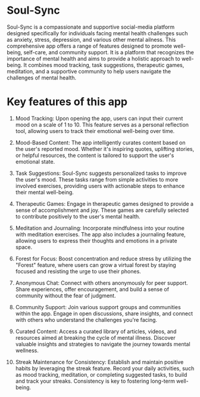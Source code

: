 # Soul-Sync
Soul-Sync is a compassionate and supportive social-media platform designed specifically for individuals facing mental health challenges such as anxiety, stress, depression, and various other mental ailness. This comprehensive app offers a range of features designed to promote well-being, self-care, and community support. It is a platform that recognizes the importance of mental health and aims to provide a holistic approach to well-being. It combines mood tracking, task suggestions, therapeutic games, meditation, and a supportive community to help users navigate the challenges of mental health.

# Key features of this app
1. Mood Tracking:
Upon opening the app, users can input their current mood on a scale of 1 to 10. This feature serves as a personal reflection tool, allowing users to track their emotional well-being over time.

2. Mood-Based Content:
The app intelligently curates content based on the user's reported mood. Whether it's inspiring quotes, uplifting stories, or helpful resources, the content is tailored to support the user's emotional state.

3. Task Suggestions:
Soul-Sync suggests personalized tasks to improve the user's mood. These tasks range from simple activities to more involved exercises, providing users with actionable steps to enhance their mental well-being.

4. Therapeutic Games:
Engage in therapeutic games designed to provide a sense of accomplishment and joy. These games are carefully selected to contribute positively to the user's mental health.

5. Meditation and Journaling:
Incorporate mindfulness into your routine with meditation exercises. The app also includes a journaling feature, allowing users to express their thoughts and emotions in a private space.

6. Forest for Focus:
Boost concentration and reduce stress by utilizing the "Forest" feature, where users can grow a virtual forest by staying focused and resisting the urge to use their phones.

7. Anonymous Chat:
Connect with others anonymously for peer support. Share experiences, offer encouragement, and build a sense of community without the fear of judgment.

8. Community Support:
Join various support groups and communities within the app. Engage in open discussions, share insights, and connect with others who understand the challenges you're facing.

9. Curated Content:
Access a curated library of articles, videos, and resources aimed at breaking the cycle of mental illness. Discover valuable insights and strategies to navigate the journey towards mental wellness.

10. Streak Maintenance for Consistency:
Establish and maintain positive habits by leveraging the streak feature. Record your daily activities, such as mood tracking, meditation, or completing suggested tasks, to build and track your streaks. Consistency is key to fostering long-term well-being.






